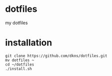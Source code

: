 dotfiles
========

my dotfiles

installation
============

    git clone https://github.com/dkns/dotfiles.git
    mv dotfiles ~
    cd ~/dotfiles
    ./install.sh

